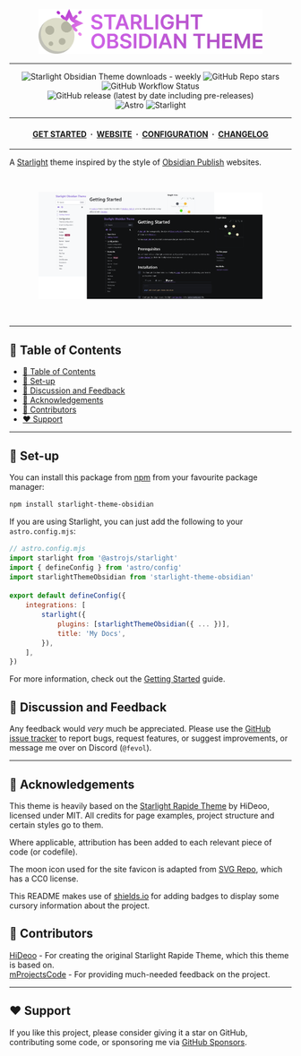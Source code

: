 <p align="center">
	<img src="https://raw.githubusercontent.com/Fevol/starlight-theme-obsidian/refs/heads/main/assets/icon.png" width="400">
</p>

---

<div align="center">
<a href="https://github.com/Fevol/starlight-theme-obsidian/" style="text-decoration: none">
<img alt="Starlight Obsidian Theme downloads - weekly" src="https://img.shields.io/npm/dw/starlight-theme-obsidian?label=Downloads:&logo=npm&color=CB3837&logoColor=CB3837">
</a>
<a href="https://github.com/Fevol/starlight-theme-obsidian/stargazers" style="text-decoration: none">
<img alt="GitHub Repo stars" src="https://img.shields.io/github/stars/fevol/starlight-theme-obsidian?color=yellow&label=Stargazers%3A&logo=OpenTelemetry&logoColor=yellow">
</a>
<a href="https://github.com/Fevol/starlight-theme-obsidian/actions/workflows/release.yml" style="text-decoration: none">
<img alt="GitHub Workflow Status" src="https://img.shields.io/github/actions/workflow/status/fevol/starlight-theme-obsidian/.github/workflows/publish.yml?label=Build%20status%3A&logo=buddy&logoColor=5cff1e">
</a>
<a href="https://github.com/Fevol/starlight-theme-obsidian/releases/latest" style="text-decoration: none">
<img alt="GitHub release (latest by date including pre-releases)" src="https://img.shields.io/github/v/release/fevol/starlight-theme-obsidian?color=%234e96af&display_name=tag&include_prereleases&label=Latest%20release%3A&logo=Dropbox&logoColor=%236abdd9">
</a>
<br>
<a href="https://astro.build/" style="text-decoration: none">
<img alt="Astro" src="https://img.shields.io/badge/-Astro-BC52EE?logo=Astro&logoColor=white&style=flat&">
</a>
<a href="https://starlight.astro.build/" style="text-decoration: none">
<img alt="Starlight" src="https://img.shields.io/badge/-Starlight-E1A037?logo=Starship&logoColor=white&style=flat&">
</a>
</div>

---

<div align="center">
<h4>
 <a href="https://fevol.github.io/starlight-theme-obsidian/getting-started/">GET STARTED</a>
 <span>&nbsp;·&nbsp;</span>
 <a href="https://fevol.github.io/starlight-theme-obsidian/">WEBSITE</a>
 <span>&nbsp;·&nbsp;</span>
 <a href="https://fevol.github.io/starlight-theme-obsidian/configuration/">CONFIGURATION</a>
 <span>&nbsp;·&nbsp;</span>
 <a href="https://fevol.github.io/starlight-theme-obsidian/changelog/">CHANGELOG</a>
</h4>
</div>

---

A [Starlight](https://starlight.astro.build/) theme inspired by the style of [Obsidian Publish](https://obsidian.md/publish) websites.

<br>
<p align="center">
	<img src="https://raw.githubusercontent.com/Fevol/starlight-theme-obsidian/refs/heads/main/assets/website-showcase.png" width="400">
</p>
<br>

---

<a name="table-of-contents"></a>

## 📑 Table of Contents

- [📑 Table of Contents](#table-of-contents)
- [🧰 Set-up](#setup)
- [💬 Discussion and Feedback](#discussion-and-feedback)
- [💎 Acknowledgements](#acknowledgements)
- [🤝 Contributors](#contributors)
- [❤️ Support](#support)

---

## 🧰 Set-up

You can install this package from [npm](https://www.npmjs.com/package/starlight-theme-obsidian) from your favourite package manager:

```bash
npm install starlight-theme-obsidian
```

If you are using Starlight, you can just add the following to your `astro.config.mjs`:

```js
// astro.config.mjs
import starlight from '@astrojs/starlight'
import { defineConfig } from 'astro/config'
import starlightThemeObsidian from 'starlight-theme-obsidian'

export default defineConfig({
    integrations: [
        starlight({ 
            plugins: [starlightThemeObsidian({ ... })],
            title: 'My Docs',
        }),
    ],
})
```

For more information, check out the [Getting Started](https://fevol.github.io/starlight-theme-obsidian/getting-started/) guide.

<a name="discussion-and-feedback"></a>

## 💬 Discussion and Feedback

Any feedback would _very_ much be appreciated. Please use the [GitHub issue tracker](https://github.com/Fevol/starlight-theme-obsidian/issues/new) to report bugs, request features,
or suggest improvements, or message me over on Discord (`@fevol`).

---

<a name="acknowledgements"></a>

## 💎 Acknowledgements

This theme is heavily based on the [Starlight Rapide Theme](https://github.com/HiDeoo/starlight-theme-rapide) by HiDeoo, licensed under MIT.
All credits for page examples, project structure and certain styles go to them.

Where applicable, attribution has been added to each relevant piece of code (or codefile).

The moon icon used for the site favicon is adapted from [SVG Repo](https://www.svgrepo.com/svg/120949/moon), which has a CC0 license.

This README makes use of [shields.io](https://shields.io) for adding badges to display some cursory information about the project.


<a name="contributors"></a>

## 🤝 Contributors

[HiDeoo](https://github.com/HiDeoo/) - For creating the original Starlight Rapide Theme, which this theme is based on. <br>
[mProjectsCode](https://github.com/mProjectsCode) - For providing much-needed feedback on the project.

---

<a name="support"></a>

## ❤️ Support

If you like this project, please consider giving it a star on GitHub,
contributing some code, or sponsoring me via [GitHub Sponsors](https://github.com/sponsors/Fevol).
